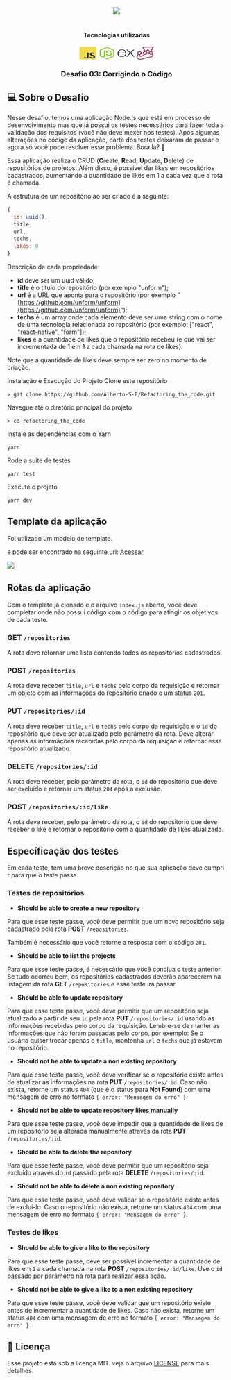 <div align="center">
<img src="https://www.notion.so/image/https%3A%2F%2Fs3-us-west-2.amazonaws.com%2Fsecure.notion-static.com%2F602f7ad0-d45f-476a-80b9-d8d0c45cdf64%2Fcover-node.js.png?table=block&id=c15c8a2e-2128-4603-9a36-7cc7b763c6dd&spaceId=08f749ff-d06d-49a8-a488-9846e081b224&width=3810&userId=2d60a637-278a-4658-b100-7a914d46f802&cache=v2" /> </div><br>

<div align="center"> 

#### Tecnologias utilizadas<br>

<img align="center" alt="Javascript" height="30" width="40"  src="https://github.com/devicons/devicon/blob/master/icons/javascript/javascript-original.svg" />
<img align="center" alt="express" height="30" width="40"  src="https://github.com/devicons/devicon/blob/master/icons/nodejs/nodejs-original.svg" />
<img align="center" alt="express" height="30" width="40"  src="https://github.com/devicons/devicon/blob/master/icons/express/express-original.svg" />
<img align="center" alt="express" height="30" width="40"  src="https://github.com/devicons/devicon/blob/master/icons/jest/jest-plain.svg" />


### Desafio 03: Corrigindo o Código

</div>

## 💻 Sobre o Desafio

Nesse desafio, temos uma aplicação Node.js que está em processo de desenvolvimento mas que já possui os testes necessários para fazer toda a validação dos requisitos (você não deve mexer nos testes). Após algumas alterações no código da aplicação, parte dos testes deixaram de passar e agora só você pode resolver esse problema. Bora lá? 🚀

Essa aplicação realiza o CRUD (**C**reate, **R**ead, **U**pdate, **D**elete) de repositórios de projetos. Além disso, é possível dar likes em repositórios cadastrados, aumentando a quantidade de likes em 1 a cada vez que a rota é chamada.<br>

A estrutura de um repositório ao ser criado é a seguinte: 

```jsx
{
  id: uuid(),
  title,
  url,
  techs,
  likes: 0
}
```
Descrição de cada propriedade:

- **id** deve ser um uuid válido;
- **title** é o título do repositório (por exemplo "unform");
- **url** é a URL que aponta para o repositório (por exemplo "[https://github.com/unform/unform](https://github.com/unform/unform)");
- **techs** é um array onde cada elemento deve ser uma string com o nome de uma tecnologia relacionada ao repositório (por exemplo: ["react", "react-native", "form"]);
- **likes** é a quantidade de likes que o repositório recebeu (e que vai ser incrementada de 1 em 1 a cada chamada na rota de likes).

Note que a quantidade de likes deve sempre ser zero no momento de criação.

Instalação e Execução do Projeto
Clone este repositório
```
> git clone https://github.com/Alberto-S-P/Refactoring_the_code.git
```
Navegue até o diretório principal do projeto
```
> cd refactoring_the_code
```
Instale as dependências com o Yarn
```
yarn
```
Rode a suite de testes
```
yarn test
```
Execute o projeto
```
yarn dev
```

## Template da aplicação<br>
Foi utilizado um modelo de template.

e pode ser encontrado na seguinte url: [Acessar](https://github.com/rocketseat-education/ignite-template-corrigindo-o-codigo)

<img src="https://www.notion.so/image/https%3A%2F%2Fs3-us-west-2.amazonaws.com%2Fsecure.notion-static.com%2Fda547593-34b3-459a-b15b-d596e5086c37%2FUntitled.png?table=block&id=bb0227d2-d72a-4108-92c3-c78a47fe70c9&spaceId=08f749ff-d06d-49a8-a488-9846e081b224&width=1820&userId=2d60a637-278a-4658-b100-7a914d46f802&cache=v2" />

## Rotas da aplicação

Com o template já clonado e o arquivo `index.js` aberto, você deve completar onde não possui código com o código para atingir os objetivos de cada teste.

### GET `/repositories`

A rota deve retornar uma lista contendo todos os repositórios cadastrados.

### POST `/repositories`

A rota deve receber `title`, `url` e `techs` pelo corpo da requisição e retornar um objeto com as informações do repositório criado e um status `201`.

### PUT `/repositories/:id`

A rota deve receber `title`, `url` e `techs` pelo corpo da requisição e o `id` do repositório que deve ser atualizado pelo parâmetro da rota. Deve alterar apenas as informações recebidas pelo corpo da requisição e retornar esse repositório atualizado.

### DELETE `/repositories/:id`

A rota deve receber, pelo parâmetro da rota, o `id` do repositório que deve ser excluído e retornar um status `204` após a exclusão.

### POST `/repositories/:id/like`

A rota deve receber, pelo parâmetro da rota, o `id` do repositório que deve receber o like e retornar o repositório com a quantidade de likes atualizada.

## Específicação dos testes

Em cada teste, tem uma breve descrição no que sua aplicação deve cumprir para que o teste passe.


### Testes de repositórios

- **Should be able to create a new repository**

Para que esse teste passe, você deve permitir que um novo repositório seja cadastrado pela rota **POST** `/repositories`.  

Também é necessário que você retorne a resposta com o código `201`.

- **Should be able to list the projects**

Para que esse teste passe, é necessário que você conclua o teste anterior. Se tudo ocorreu bem, os repositórios cadastrados deverão aparecerem na listagem da rota **GET** `/repositories` e esse teste irá passar.

- **Should be able to update repository**

Para que esse teste passe, você deve permitir que um repositório seja atualizado a partir de seu `id` pela rota **PUT** `/repositories/:id` usando as informações recebidas pelo corpo da requisição. Lembre-se de manter as informações que não foram passadas pelo corpo, por exemplo:
Se o usuário quiser trocar apenas o `title`, mantenha `url` e `techs` que já estavam no repositório.

- **Should not be able to update a non existing repository**

Para que esse teste passe, você deve verificar se o repositório existe antes de atualizar as informações na rota **PUT** `/repositories/:id`. Caso não exista, retorne um status `404` (que é o status para **Not Found**) com uma mensagem de erro no formato `{ error: "Mensagem do erro" }`.

- **Should not be able to update repository likes manually**

Para que esse teste passe, você deve impedir que a quantidade de likes de um repositório seja alterada manualmente através da rota **PUT** `/repositories/:id`.

- **Should be able to delete the repository**

Para que esse teste passe, você deve permitir que um repositório seja excluído através do `id` passado pela rota **DELETE** `/repositories/:id`.

- **Should not be able to delete a non existing repository**

Para que esse teste passe, você deve validar se o repositório existe antes de excluí-lo. Caso o repositório não exista, retorne um status `404` com uma mensagem de erro no formato `{ error: "Mensagem do erro" }`.

### Testes de likes

- **Should be able to give a like to the repository**

Para que esse teste passe, deve ser possível incrementar a quantidade de likes em `1` a cada chamada na rota **POST** `/repositories/:id/like`. Use o `id` passado por parâmetro na rota para realizar essa ação.

- **Should not be able to give a like to a non existing repository**

Para que esse teste passe, você deve validar que um repositório existe antes de incrementar a quantidade de likes. Caso não exista, retorne um status `404` com uma mensagem de erro no formato `{ error: "Mensagem do erro" }`.

## 📝 Licença<br>
Esse projeto está sob a licença MIT. veja o arquivo [LICENSE](https://github.com/Alberto-S-P/Refactoring_the_code/blob/main/LICENSE.md) para mais detalhes.










